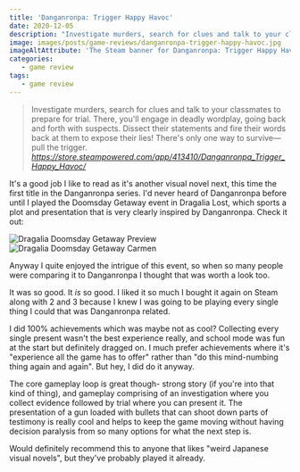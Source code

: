 ```yaml
---
title: 'Danganronpa: Trigger Happy Havoc'
date: 2020-12-05
description: "Investigate murders, search for clues and talk to your classmates to prepare for trial. There, you'll engage in deadly wordplay, going back and forth with suspects. Dissect their statements and fire their words back at them to expose their lies! There's only one way to survive—pull the trigger."
image: images/posts/game-reviews/danganronpa-trigger-happy-havoc.jpg
imageAltAttribute: 'The Steam banner for Danganronpa: Trigger Happy Havoc.'
categories:
   - game review
tags:
   - game review
---
```


> Investigate murders, search for clues and talk to your classmates to prepare for trial. There, you'll engage in deadly wordplay, going back and forth with suspects. Dissect their statements and fire their words back at them to expose their lies! There's only one way to survive—pull the trigger.  
> _https://store.steampowered.com/app/413410/Danganronpa_Trigger_Happy_Havoc/_

It's a good job I like to read as it's another visual novel next, this time the first title in the Danganronpa series. I'd never heard of Danganronpa before until I played the Doomsday Getaway event in Dragalia Lost, which sports a plot and presentation that is very clearly inspired by Danganronpa. Check it out: 

![Dragalia Doomsday Getaway Preview](/images/posts/game-reviews/dragalia-doomsday-getaway-preview.png "Dragalia Doomsday Getaway Preview") ![Dragalia Doomsday Getaway Carmen](/images/posts/game-reviews/dragalia-doomsday-getaway-carmen.png "Dragalia Doomsday Getaway Carmen")

Anyway I quite enjoyed the intrigue of this event, so when so many people were comparing it to Danganronpa I thought that was worth a look too. 

It was so good. It _is_ so good. I liked it so much I bought it again on Steam along with 2 and 3 because I knew I was going to be playing every single thing I could that was Danganronpa related. 

I did 100% achievements which was maybe not as cool? Collecting every single present wasn't the best experience really, and school mode was fun at the start but definitely dragged on. I much prefer achievements where it's "experience all the game has to offer" rather than "do this mind-numbing thing again and again". But hey, I did do it anyway. 

The core gameplay loop is great though- strong story (if you're into that kind of thing), and gameplay comprising of an investigation where you collect evidence followed by trial where you can present it. The presentation of a gun loaded with bullets that can shoot down parts of testimony is really cool and helps to keep the game moving without having decision paralysis from so many options for what the next step is. 

Would definitely recommend this to anyone that likes "weird Japanese visual novels", but they've probably played it already. 
